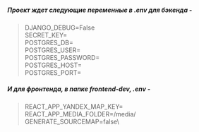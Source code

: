 ##### Проект ждет следующие переменные в .env для бэкенда -

> DJANGO_DEBUG=False \
SECRET_KEY= \
POSTGRES_DB= \
POSTGRES_USER= \
POSTGRES_PASSWORD= \
POSTGRES_HOST= \
POSTGRES_PORT=

##### И для фронтенда, в папке frontend-dev, .env - 

> REACT_APP_YANDEX_MAP_KEY= \
REACT_APP_MEDIA_FOLDER=/media/ \
GENERATE_SOURCEMAP=false\

